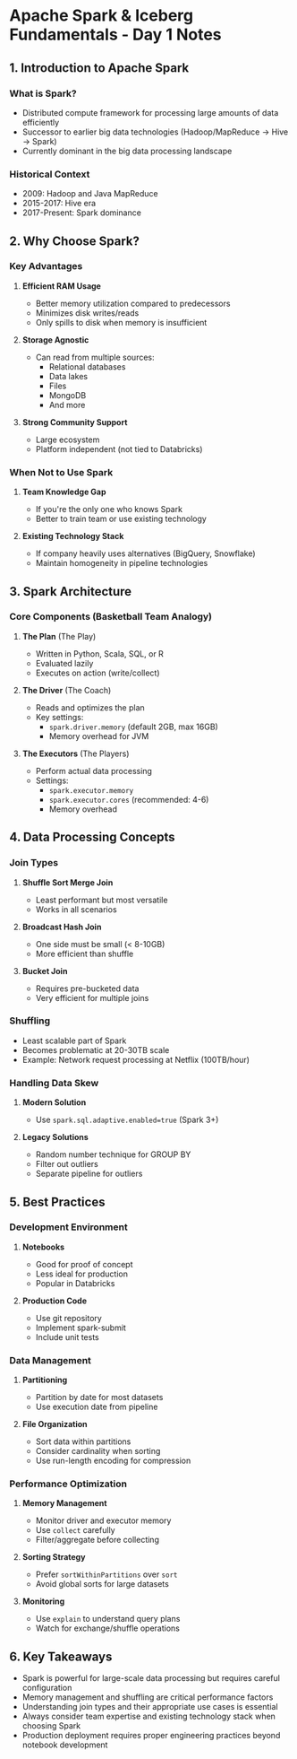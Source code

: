 # Apache Spark & Iceberg Fundamentals - Day 1 Notes

## 1. Introduction to Apache Spark

### What is Spark?
- Distributed compute framework for processing large amounts of data efficiently
- Successor to earlier big data technologies (Hadoop/MapReduce → Hive → Spark)
- Currently dominant in the big data processing landscape

### Historical Context
- 2009: Hadoop and Java MapReduce
- 2015-2017: Hive era
- 2017-Present: Spark dominance

## 2. Why Choose Spark?

### Key Advantages
1. **Efficient RAM Usage**
   - Better memory utilization compared to predecessors
   - Minimizes disk writes/reads
   - Only spills to disk when memory is insufficient

2. **Storage Agnostic**
   - Can read from multiple sources:
     - Relational databases
     - Data lakes
     - Files
     - MongoDB
     - And more

3. **Strong Community Support**
   - Large ecosystem
   - Platform independent (not tied to Databricks)

### When Not to Use Spark
1. **Team Knowledge Gap**
   - If you're the only one who knows Spark
   - Better to train team or use existing technology

2. **Existing Technology Stack**
   - If company heavily uses alternatives (BigQuery, Snowflake)
   - Maintain homogeneity in pipeline technologies

## 3. Spark Architecture

### Core Components (Basketball Team Analogy)
1. **The Plan** (The Play)
   - Written in Python, Scala, SQL, or R
   - Evaluated lazily
   - Executes on action (write/collect)

2. **The Driver** (The Coach)
   - Reads and optimizes the plan
   - Key settings:
     - `spark.driver.memory` (default 2GB, max 16GB)
     - Memory overhead for JVM

3. **The Executors** (The Players)
   - Perform actual data processing
   - Settings:
     - `spark.executor.memory`
     - `spark.executor.cores` (recommended: 4-6)
     - Memory overhead

## 4. Data Processing Concepts

### Join Types
1. **Shuffle Sort Merge Join**
   - Least performant but most versatile
   - Works in all scenarios

2. **Broadcast Hash Join**
   - One side must be small (< 8-10GB)
   - More efficient than shuffle

3. **Bucket Join**
   - Requires pre-bucketed data
   - Very efficient for multiple joins

### Shuffling
- Least scalable part of Spark
- Becomes problematic at 20-30TB scale
- Example: Network request processing at Netflix (100TB/hour)

### Handling Data Skew
1. **Modern Solution**
   - Use `spark.sql.adaptive.enabled=true` (Spark 3+)

2. **Legacy Solutions**
   - Random number technique for GROUP BY
   - Filter out outliers
   - Separate pipeline for outliers

## 5. Best Practices

### Development Environment
1. **Notebooks**
   - Good for proof of concept
   - Less ideal for production
   - Popular in Databricks

2. **Production Code**
   - Use git repository
   - Implement spark-submit
   - Include unit tests

### Data Management
1. **Partitioning**
   - Partition by date for most datasets
   - Use execution date from pipeline

2. **File Organization**
   - Sort data within partitions
   - Consider cardinality when sorting
   - Use run-length encoding for compression

### Performance Optimization
1. **Memory Management**
   - Monitor driver and executor memory
   - Use `collect` carefully
   - Filter/aggregate before collecting

2. **Sorting Strategy**
   - Prefer `sortWithinPartitions` over `sort`
   - Avoid global sorts for large datasets

3. **Monitoring**
   - Use `explain` to understand query plans
   - Watch for exchange/shuffle operations

## 6. Key Takeaways
- Spark is powerful for large-scale data processing but requires careful configuration
- Memory management and shuffling are critical performance factors
- Understanding join types and their appropriate use cases is essential
- Always consider team expertise and existing technology stack when choosing Spark
- Production deployment requires proper engineering practices beyond notebook development 